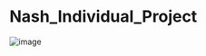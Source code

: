 # Nash_Individual_Project
![image](https://user-images.githubusercontent.com/62151844/195250995-44043ac3-2605-49e4-a367-0d8b1f503939.png)

